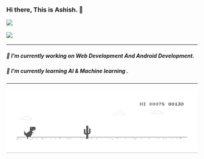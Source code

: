 
<!--
<img alt="Profile_Picture" src="https://instagram.fpat2-1.fna.fbcdn.net/v/t51.2885-19/s320x320/95367948_231049821647249_1392290503143194624_n.jpg?_nc_ht=instagram.fpat2-1.fna.fbcdn.net&amp;_nc_ohc=Qf6CQtTr79oAX8d4hOm&amp;oh=66b4cfacd5eb54c1e0407f3cfe39fce9&amp;oe=5F3BBB68" style="vertical-align: middle;width: 50px;height: 50px;border-radius: 50%;"> -->

### Hi there, This is Ashish. 👋
<a href="http://devapp.cf"><img src="https://img.shields.io/badge/Name-Ashish-brightgreen?style=for-the-badge&logo=appveyor"></a>

![](https://komarev.com/ghpvc/?username=ashish-devv)

<hr>

##### 🔭 I’m currently working on Web Development And Android Development.
##### 🌱 I’m currently learning AI & Machine learning .

<hr>


![Dino](https://raw.githubusercontent.com/praveenscience/praveenscience/master/dino.gif)



